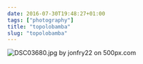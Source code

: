 ```yaml
---
date: 2016-07-30T19:48:27+01:00
tags: ["photography"]
title: "topolobamba"
slug: "topolobamba"
---
```


<div class='pixels-photo'>
  <p>
    <img src='https://drscdn.500px.org/photo/165570465/m%3D900/0f889fc714fea4616aea91f7ef759d54' alt='DSC03680.jpg by jonfry22 on 500px.com'>
  </p>
  <a href='https://500px.com/photo/165570465/dsc03680-jpg-by-jonfry22' alt='DSC03680.jpg by jonfry22 on 500px.com'></a>
</div>
<script type='text/javascript' src='https://500px.com/embed.js'></script>
